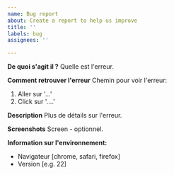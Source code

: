 ```yaml
---
name: Bug report
about: Create a report to help us improve
title: ''
labels: bug
assignees: ''

---
```


**De quoi s'agit il ?**
Quelle est l'erreur.

**Comment retrouver l'erreur**
Chemin pour voir l'erreur:
1. Aller sur '...'
2. Click sur '....'

**Description**
Plus de détails sur l'erreur.

**Screenshots**
Screen - optionnel.

**Information sur l'environnement:**
 - Navigateur [chrome, safari, firefox]
 - Version [e.g. 22]
